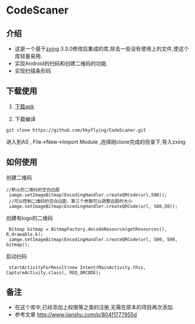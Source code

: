 # CodeScaner

## 介绍
-  这是一个基于[zxing](https://github.com/zxing/zxing) 3.3.0修改后集成的库,除去一些没有使用上的文件,使这个库轻量易用.
- 实现Android的扫码和创建二维码的功能.
- 实现扫描条形码
## 下载使用

1. [下载apk](https://github.com/kkyflying/CodeScaner/releases) 

2. 下载编译
```
git clone https://github.com/kkyflying/CodeScaner.git
```
进入到AS , File->New->Import Module ,选择刚clone完成的目录下,导入zxing

## 如何使用
 创建二维码
```
//默认的二维码的空白边距
 iamge.setImageBitmap(EncodingHandler.createQRCode(url,500));
 //可以控制二维码的空白边距，第三个参数可以调整边距的大小
 iamge.setImageBitmap(EncodingHandler.createQRCode(url, 500,50));
```
创建有logo的二维码
```
 Bitmap bitmap = BitmapFactory.decodeResource(getResources(), R.drawable.k);
 iamge.setImageBitmap(EncodingHandler.createQRCode(url, 500, 500, bitmap));
```
启动扫码
```
 startActivityForResult(new Intent(MainActivity.this, CaptureActivity.class), REQ_QRCODE);
```

## 备注
- 在这个库中,已经添加上权限等之类的注册,无需在原本的项目再次添加.
- 参考文章 http://www.jianshu.com/p/804f1777955d



